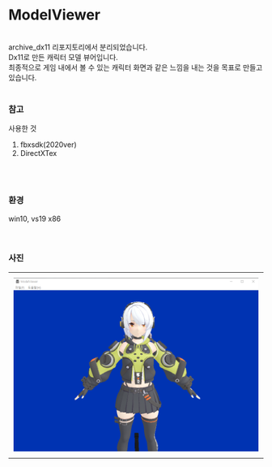 # ModelViewer
<br>
archive_dx11 리포지토리에서 분리되었습니다.           
<br>
Dx11로 만든 캐릭터 모델 뷰어입니다.<br>      
최종적으로 게임 내에서 볼 수 있는 캐릭터 화면과 같은 느낌을 내는 것을 목표로 만들고 있습니다.
<br>
<br>

### 참고
사용한 것       
1. fbxsdk(2020ver)      
2. DirectXTex     
<br>
<br>

### 환경
win10, vs19 x86       
<br>
<br>

### 사진
<div id="image-table">
    <table>
	    <tr>
    	    <td style="padding:10px">
        	    <img src="https://github.com/SkyLakeARIS/ModelViewer/blob/main/Image/ModelViewer%20-%20demo.PNG" width="500"/>
      	    </td>
        </tr>
    </table>
</div>
     

